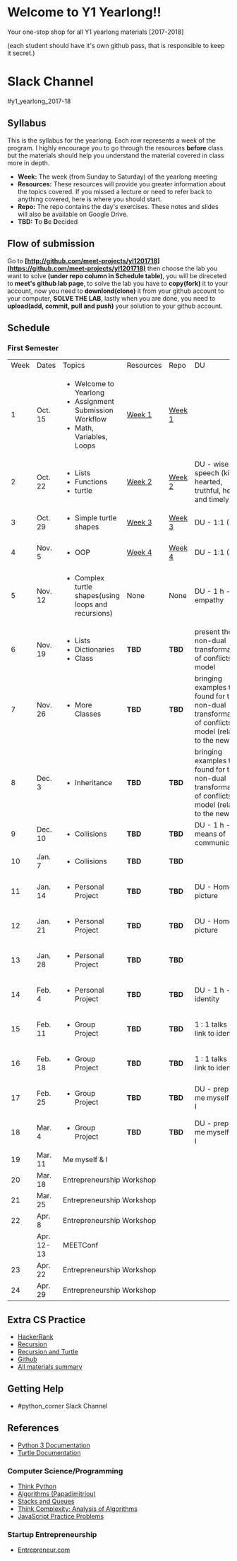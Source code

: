 # Welcome to Y1 Yearlong!! 
Your one-stop shop for all Y1 yearlong materials [2017-2018]

(each student should have it's own github pass, that is responsible to keep it secret.)

# Slack Channel
 #y1_yearlong_2017-18

## Syllabus

This is the syllabus for the yearlong.  Each row represents a week of the program.  I highly encourage you to go through the resources <b>before</b> class but the materials should help you understand the material covered in class more in depth.  

* **Week:** The week (from Sunday to Saturday) of the yearlong meeting
* **Resources:** These resources will provide you greater information about the topics covered.  If you missed a lecture or need to refer back to anything covered, here is where you should start. 
* **Repo:** The repo contains the day's exercises.  These notes and slides will also be available on Google Drive.
* **TBD:** **T**o **B**e **D**ecided


## Flow of submission
Go to **[http://github.com/meet-projects/yl1201718](https://github.com/meet-projects/yl1201718)** then choose the lab you want to solve **(under repo column in Schedule table)**, you will be direceted to **meet's github lab page**, to solve the lab you have to **copy(fork)** it to your account, now you need to **downlond(clone)** it from your github account to your computer, **SOLVE THE LAB**, lastly when you are done, you need to **upload(add, commit, pull and push)** your solution to your github account.

## Schedule 
### First Semester 
<table >
<tr>
    <td style="width: 10%;">Week </td>
    <td style="width: 10%;"> Dates </td>
    <td style="width: 35%;"> Topics </td>
    <td style="width: 10%;"> Resources </td>
    <td style="width: 10%;"> Repo </td>
    <td style="width: 25%;"> DU </td>
</tr>
<tr>
    <td> 1 </td>
    <td> Oct. 15 </td>
    <td>
        <ul>
            <li> Welcome to Yearlong </li>
            <li> Assignment Submission Workflow</li>
            <li>Math, Variables, Loops</li>
        </ul>
    </td>
    <td>
        <a target="_blank" href="https://docs.google.com/presentation/d/1soYMSL6mR1kiBB-K7oUxyIsPe1Axswo413Tn3qlXsUg/edit#slide=id.ge2ffea06c_0_0">Week 1</a>
    </td>
    <td> <a target="_blank" href="https://docs.google.com/document/d/1VuUZ8kIc1SFBtPEpoiG-neMffNnYY1w8FboenWvwFGk">Week 1</a></td>
    </td>
    <td></td>
</tr>
<tr>
    <td> 2 </td>
    <td> Oct. 22 </td>
    <td>
        <ul>
            <li>Lists </li>
            <li>Functions </li>
            <li>turtle</li>
        </ul>
    </td>
    <td>
        <a target="_blank" href="https://docs.google.com/presentation/d/1DomZW6nUT1E_clMF6RuUvUXVw6odGGzj_UWjvJ1HGwo">Week 2</a>
    </td>
    <td> <a target="_blank" href="https://docs.google.com/document/d/1HYV90LshD4oafhQ5cVmP7h_0l8hMphDgpNSmC-W9WUM/edit">Week 2 </a></td>
    <td>
        DU - wise speech (kind hearted, truthful, helpful and timely).
    </td>
</tr>
<tr>
    <td> 3 </td>
    <td> Oct. 29 </td>
    <td>
        <ul>
            <li>Simple turtle shapes</li>
        </ul>
    </td>
 <td> <a href="https://docs.google.com/presentation/d/1baejebQatthQThIbzY2kiZmfyrJeEUIkE-JEW_AlRSU/edit?usp=sharing">Week 3</a> </td>
    <td> <a href="https://docs.google.com/document/d/1rkR32YjRQOee4krdv91qUOAJhd-2m01khrWM6iEE-8s/edit?usp=sharing">Week 3</a> </td>
    <td>
        DU - 1:1 (X2)
    </td>
</tr>
<tr>
    <td> 4 </td>
    <td> Nov. 5 </td>  
    <td>
        <ul>
            <li>OOP</li>
        </ul>
    </td>
    <td> <a href="https://docs.google.com/presentation/d/1lh9jaktULgUyy1yiJ0Tg5W7iKVNyAyCbFRCasyUibQA/edit?usp=sharing">Week 4</a> </td>
    <td> <a href="https://docs.google.com/document/d/1kWsv1c33vjEybFQM5WGeCXJxNCcj5otVh_tjr2cQjJk/edit?usp=sharing">Week 4</b> </td>
    <td>
        DU - 1:1 (X2)
    </td>
</tr>
<tr>
    <td> 5 </td>
    <td> Nov. 12 </td>
    <td>
        <ul>
            <li>Complex turtle shapes(using loops and recursions)</li>
        </ul>
    </td>
    <td> None </td>
    <td> None </td>
    <td>
        DU - 1 h - empathy
    </td>
</tr>
<tr>
    <td> 6 </td>
    <td> Nov. 19 </td>
    <td>
        <ul>
            <li> Lists </li>
            <li> Dictionaries </li>
            <li> Class </li>
        </ul>
    </td>
    <td> <b>TBD</b> </td>
    <td> <b>TBD</b> </td>
    <td>
        present the non-dual transformation of conflicts model
    </td>
</tr>
<tr>
    <td> 7 </td>
    <td> Nov. 26 </td>
    <td>
        <ul>
            <li> More Classes </li>
        </ul>
    </td>
    <td> <b>TBD</b> </td>
    <td> <b>TBD</b> </td>
    <td>
        bringing examples they found for the non-dual transformation of conflicts model (related to the news)
    </td>
</tr>
<tr>
    <td> 8 </td>
    <td> Dec. 3 </td>
    <td>
        <ul>
            <li> Inheritance </li>
        </ul>
    </td>
    <td> <b>TBD</b> </td>
    <td> <b>TBD</b> </td>
    <td>
        bringing examples they found for the non-dual transformation of conflicts model (related to the news)
    </td>
</tr>
<tr>
    <td> 9 </td>
    <td> Dec. 10 </td>
    <td>
        <ul>
            <li> Collisions </li>
        </ul>
    </td>
    <td> <b>TBD</b> </td>
    <td> <b>TBD</b> </td>
    <td>
        DU - 1 h - means of communication
    </td>
</tr>
<tr>
    <td> 10 </td>
    <td> Jan. 7 </td>
    <td>
        <ul>
            <li> Collisions </li>
        </ul>
    </td>
    <td> <b>TBD</b> </td>
    <td> <b>TBD</b> </td>
    <td></td>
</tr>
<tr>
    <td> 11 </td>
    <td> Jan. 14 </td>
    <td>
        <ul>
            <li> Personal Project </li>
        </ul>
    </td>
    <td> <b>TBD</b> </td>
    <td> <b>TBD</b> </td>
    <td>
        DU - Home picture
    </td>
</tr>
<tr>
    <td> 12 </td>
    <td> Jan. 21 </td>
    <td>
        <ul>
            <li> Personal Project </li>
        </ul>
    </td>
    <td> <b>TBD</b> </td>
    <td> <b>TBD</b> </td>
    <td>
        DU - Home picture
    </td>
</tr>
<tr>
    <td> 13 </td>
    <td> Jan. 28 </td>
    <td>
        <ul>
            <li> Personal Project </li>
        </ul>
    </td>
    <td> <b>TBD</b> </td>
    <td> <b>TBD</b> </td>
    <td></td>
</tr>
<tr>
    <td> 14 </td>
    <td> Feb. 4 </td>
    <td>
        <ul>
            <li> Personal Project </li>
        </ul>
    </td>
    <td> <b>TBD</b> </td>
    <td> <b>TBD</b> </td>
    <td>
        DU - 1 h - identity
    </td>
</tr>
<tr>
    <td> 15 </td>
    <td> Feb. 11 </td>
    <td>
        <ul>
            <li> Group Project </li>
        </ul>
    </td>
    <td> <b>TBD</b> </td>
    <td> <b>TBD</b> </td>
    <td>
        1 : 1 talks - link to identity
    </td>
</tr>
<tr>
    <td> 16 </td>
    <td> Feb. 18 </td>
    <td>
        <ul>
            <li> Group Project </li>
        </ul>
    </td>
    <td> <b>TBD</b> </td>
    <td> <b>TBD</b> </td>
    <td>
        1 : 1 talks - link to identity 
    </td>
</tr>
<tr>
    <td> 17 </td>
    <td> Feb. 25 </td>
    <td>
        <ul>
            <li> Group Project </li>
        </ul>
    </td>
    <td> <b>TBD</b> </td>
    <td> <b>TBD</b> </td>
    <td>
        DU - prep for me myself and I
    </td>
</tr>
<tr>
    <td> 18 </td>
    <td> Mar. 4 </td>
    <td>
        <ul>
            <li> Group Project </li>
        </ul>
    </td>
    <td> <b>TBD</b> </td>
    <td> <b>TBD</b> </td>
    <td>
        DU - prep for me myself and I
    </td>
</tr>
<tr>
    <td> 19 </td>
    <td> Mar. 11 </td>
    <td COLSPAN=5> Me myself & I </td>
</tr>
<tr>
    <td> 20 </td>
    <td> Mar. 18 </td>
    <td colspan=5> Entrepreneurship Workshop </td>
</tr>
<tr>
    <td> 21 </td>
    <td> Mar. 25 </td>
    <td colspan=5> Entrepreneurship Workshop </td>
</tr>
<tr>
    <td> 22 </td>
    <td> Apr. 8 </td>
    <td colspan=5> Entrepreneurship Workshop </td>
</tr>
<tr>
    <td></td>
    <td>Apr. 12-13</td>
    <td colspan=5>MEETConf</td>
</tr>
<tr>
    <td> 23 </td>
    <td> Apr. 22 </td>
    <td colspan=5> Entrepreneurship Workshop </td>
</tr>
<tr>
    <td> 24 </td>
    <td> Apr. 29 </td>
    <td colspan=5> Entrepreneurship Workshop </td>
</tr>
<table>
    


## Extra CS Practice
* [HackerRank](http://www.hackerrank.com)
* [Recursion](https://drive.google.com/open?id=1ajcyff4zwi6R1sSrZ-IyEfVWITdhU9j8-9C9hgJ7n7k)
* [Recursion and Turtle](https://drive.google.com/open?id=1aPp01PZaIcAmDN1fh6SeqvetcveTv8F3xWS_MA2ERnw)
* [Github](https://drive.google.com/open?id=1RBZiCNsVIczgWGvxaJCZxdrCy69PivedIK95oMqdmyc)
* [All materials summary](https://docs.google.com/presentation/d/1xd5DGFCT4sUFw_9nc18oTzkKuMdUP3iIZbsIqkgDCiA/edit?usp=sharing)

## Getting Help
* #python_corner Slack Channel


## References
* [Python 3 Documentation](https://docs.python.org/3/)
* [Turtle Documentation](https://docs.python.org/3.0/library/turtle.html)


### Computer Science/Programming

* [Think Python](http://www.greenteapress.com/thinkpython/thinkpython.html)
* [Algorithms (Papadimitriou)](http://www.cs.berkeley.edu/~vazirani/algorithms)
* [Stacks and Queues](https://github.com/zipfian/graph-datastructures/tree/master/lecture/stacks_and_queues.md)
* [Think Complexity: Analysis of Algorithms](http://www.greenteapress.com/compmod/html/thinkcomplexity004.html)
* [JavaScript Practice Problems](http://www.w3resource.com/javascript-exercises/)

### Startup Entrepreneurship
* [Entrepreneur.com](https://www.entrepreneur.com/)


 
